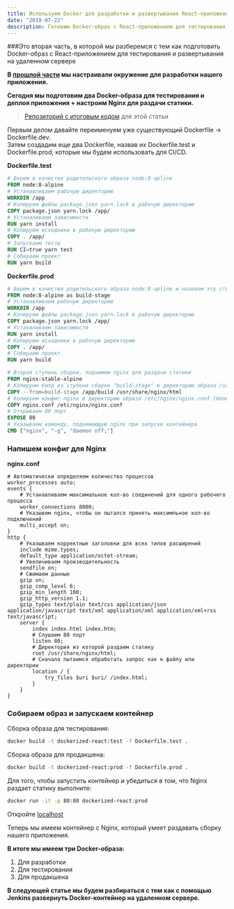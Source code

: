 ```yaml
---
title: Используем Docker для разработки и развертывания React-приложений. Часть 2.
date: "2019-07-22"
description: Готовим Docker-образ с React-приложением для тестирования и развертывания на удаленном сервере
---
```


###Это вторая часть, в которой мы разберемся с тем как подготовить Docker-образ с React-приложением для тестирования и развертывания на удаленном сервере

<b>В [прошлой части](https://rysaev.dev/react-ci-cd-1/) мы настраивали окружение для
разработки нашего приложения.</b>

<b>Сегодня мы подготовим два Docker-образа для тестирования и деплоя приложения + настроим Nginx для раздачи статики.</b>

> [Репозиторий с итоговым кодом](https://github.com/RenatRysaev/dockerized-react/tree/react-ci-cd-2) для этой статьи

Первым делом давайте переименуем уже существующий Dockerfile -> Dockerfile.dev.  
Затем создадим еще два Dockerfile, назвав их Dockerfile.test и Dockerfile.prod, которые мы будем использовать для CI/CD.

<b>Dockerfile.test</b>
```dockerfile
# Берем в качестве родительского образа node:8-apline
FROM node:8-alpine
# Устанавливаем рабочую директорию
WORKDIR /app
# Копируем файлы package.json yarn.lock в рабочую директорию
COPY package.json yarn.lock /app/
# Устаналиваем зависимости
RUN yarn install
# Копируем исходники в рабочую директорию
COPY . /app/
# Запускаем тесты
RUN CI=true yarn test
# Собираем проект
RUN yarn build
```

<b>Dockerfile.prod</b>
```dockerfile
# Берем в качестве родительского образа node:8-apline и назовем эту ступень сборки "build-stage"
FROM node:8-alpine as build-stage
# Устанавливаем рабочую директорию
WORKDIR /app
# Копируем файлы package.json yarn.lock в рабочую директорию
COPY package.json yarn.lock /app/
# Устаналиваем зависимости
RUN yarn install
# Копируем исходники в рабочую директорию
COPY . /app/
# Собираем проект
RUN yarn build

# Вторая ступень сборки, поднимем nginx для раздачи статики
FROM nginx:stable-alpine
# Копируем билд из ступени сборки "build-stage" в директорию образа /usr/share/nginx/html
COPY --from=build-stage /app/build /usr/share/nginx/html
# Копируем конфиг nginx в директорию образа /etc/nginx/nginx.conf (Напишем его позже)
COPY nginx.conf /etc/nginx/nginx.conf
# Открываем 80 порт
EXPOSE 80
# Указываем команду, поднимающую nginx при запуске контейнера
CMD ["nginx", "-g", "daemon off;"]
```

### Напишем конфиг для Nginx

<b>nginx.conf</b>
```nginx
# Автоматически определяем количество процессов
worker_processes auto;
events {
    # Устанавливаем максимальное кол-во соединений для одного рабочего процесса
    worker_connections 8000;
    # Указывем nginx, чтобы он пытался принять максимльное кол-во подключений
    multi_accept on;
}
http {
    # Указываем корректные заголовки для всех типов расширений
    include mime.types;
    default_type application/octet-stream;
    # Увеличиваем производительность
    sendfile on;
    # Сжимаем данные
    gzip on;
    gzip_comp_level 6;
    gzip_min_length 100;
    gzip_http_version 1.1;
    gzip_types text/plain text/css application/json application/javascript text/xml application/xml application/xml+rss text/javascript;
    server {
        index index.html index.htm;
        # Слушаем 80 порт
        listen 80;
        # Директория из которой раздаем статику
        root /usr/share/nginx/html; 
        # Сначала пытаемся обработать запрос как к файлу или директории
        location / {
            try_files $uri $uri/ /index.html;
        }
    }
}
```

### Собираем образ и запускаем контейнер

Сборка образа для тестирования:

```bash
docker build -t dockerized-react:test -f Dockerfile.test .
```

Сборка образа для продакшена:

```bash
docker build -t dockerized-react:prod -f Dockerfile.prod .
```

Для того, чтобы запустить контейнер и убедиться в том, что Nginx раздает статику выполните:

```bash
docker run -it -p 80:80 dockerized-react:prod
```

Откройте [localhost](http://localhost/)

Теперь мы имеем контейнер с Nginx, который умеет раздавать сборку нашего приложения.

<b>В итоге мы имеем три Docker-образа:</b>
1) Для разработки
2) Для тестирования
3) Для продакшена

<b>В следующей статье мы будем разбираться с тем как с помощью Jenkins развернуть Docker-контейнер
на удаленном сервере.</b>
